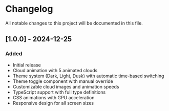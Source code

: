 # Changelog

All notable changes to this project will be documented in this file.

## [1.0.0] - 2024-12-25

### Added
- Initial release
- Cloud animation with 5 animated clouds
- Theme system (Dark, Light, Dusk) with automatic time-based switching
- Theme toggle component with manual override
- Customizable cloud images and animation speeds
- TypeScript support with full type definitions
- CSS animations with GPU acceleration
- Responsive design for all screen sizes

